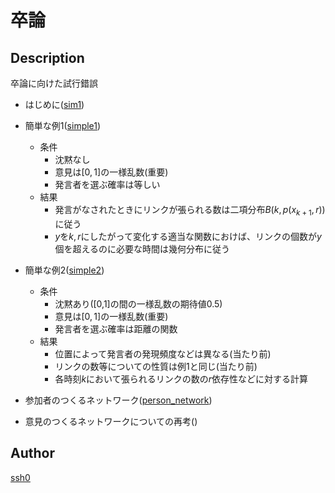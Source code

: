 卒論
========

## Description

卒論に向けた試行錯誤

- はじめに([sim1](simple1/sim1.ipynb))

- 簡単な例1([simple1](simple1/simple1.ipynb))
    - 条件
        - 沈黙なし
        - 意見は$[0,1]$の一様乱数(重要)
        - 発言者を選ぶ確率は等しい
    - 結果
        - 発言がなされたときにリンクが張られる数は二項分布$B(k,p(x_{k+1},r))$に従う
        - $y$を$k,r$にしたがって変化する適当な関数におけば、リンクの個数が$y$個を超えるのに必要な時間は幾何分布に従う

- 簡単な例2([simple2](simple2/simple2.ipynb))
    - 条件
        - 沈黙あり([0,1]の間の一様乱数の期待値0.5)
        - 意見は$[0,1]$の一様乱数(重要)
        - 発言者を選ぶ確率は距離の関数
    - 結果
        - 位置によって発言者の発現頻度などは異なる(当たり前)
        - リンクの数等についての性質は例1と同じ(当たり前)
        - 各時刻$k$において張られるリンクの数の$r$依存性などに対する計算

- 参加者のつくるネットワーク([person_network](simple2/person_network.ipynb))

- 意見のつくるネットワークについての再考()

## Author

[ssh0](https://github.com/ssh0)


